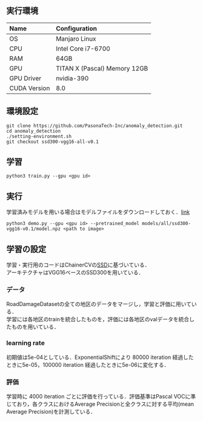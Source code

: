 ## 実行環境


| Name         | Configuration                   |
|:-------------|:--------------------------------|
| OS           | Manjaro Linux                   |
| CPU          | Intel Core i7-6700              |
| RAM          | 64GB                            |
| GPU          | TITAN X (Pascal)  Memory 12GB   |
| GPU Driver   | nvidia-390                      |
| CUDA Version | 8.0                             |

## 環境設定

```
git clone https://github.com/PasonaTech-Inc/anomaly_detection.git
cd anomaly_detection
./setting-environment.sh
git checkout ssd300-vgg16-all-v0.1
```

## 学習

```
python3 train.py --gpu <gpu id>
```

## 実行

学習済みモデルを用いる場合はモデルファイルをダウンロードしておく．[link](https://drive.google.com/drive/folders/1T_LwA8sjK_yoE7Z7Hv22Dz20G-GNxn1Z?usp=sharing)

```
python3 demo.py --gpu <gpu id> --pretrained_model models/all/ssd300-vgg16-v0.1/model.npz <path to image>
```

## 学習の設定

学習・実行用のコードはChainerCVの[SSD](https://github.com/chainer/chainercv/tree/master/examples/ssd)に基づいている．  
アーキテクチャはVGG16ベースのSSD300を用いている．

### データ
RoadDamageDatasetの全ての地区のデータをマージし，学習と評価に用いている．  
学習には各地区のtrainを統合したものを，評価には各地区のvalデータを統合したものを用いている．

### learning rate
初期値は5e-04としている．ExponentialShiftにより 80000 iteration 経過したときに5e-05，100000 iteration 経過したときに5e-06に変化する．

### 評価
学習時に 4000 iteration ごとに評価を行っている．評価基準はPascal VOCに準じており，各クラスにおけるAverage Precisionと全クラスに対する平均(mean Average Precision)を計測している．
